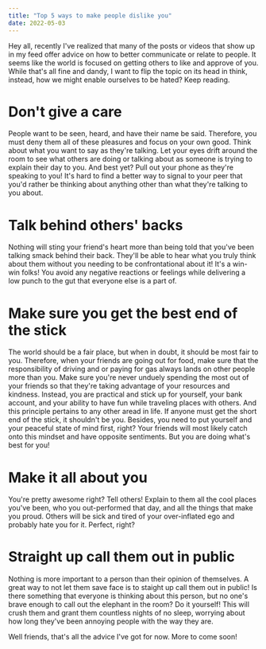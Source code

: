 ```yaml
---
title: "Top 5 ways to make people dislike you"
date: 2022-05-03
---
```


Hey all, recently I've realized that many of the posts or videos that show up in my feed offer advice on how to better communicate or relate to people. It seems like the world is focused on getting others to like and approve of you. While that's all fine and dandy, I want to flip the topic on its head in think, instead, how we might enable ourselves to be hated? Keep reading.

# **Don't give a care**
People want to be seen, heard, and have their name be said. Therefore, you must deny them all of these pleasures and focus on your own good. Think about what you want to say as they're talking. Let your eyes drift around the room to see what others are doing or talking about as someone is trying to explain their day to you. And best yet? Pull out your phone as they're speaking to you! It's hard to find a better way to signal to your peer that you'd rather be thinking about anything other than what they're talking to you about.

# **Talk behind others' backs**
Nothing will sting your friend's heart more than being told that you've been talking smack behind their back. They'll be able to hear what you truly think about them without you needing to be confrontational about it! It's a win-win folks! You avoid any negative reactions or feelings while delivering a low punch to the gut that everyone else is a part of.

# **Make sure you get the best end of the stick**
The world should be a fair place, but when in doubt, it should be most fair to you. Therefore, when your friends are going out for food, make sure that the responsibility of driving and or paying for gas always lands on other people more than you. Make sure you're never unduely spending the most out of your friends so that they're taking advantage of your resources and kindness. Instead, you are practical and stick up for yourself, your bank account, and your ability to have fun while traveling places with others. And this principle pertains to any other aread in life. If anyone must get the short end of the stick, it shouldn't be you. Besides, you need to put yourself and your peaceful state of mind first, right? Your friends will most likely catch onto this mindset and have opposite sentiments. But you are doing what's best for you!

# **Make it all about you**
You're pretty awesome right? Tell others! Explain to them all the cool places you've been, who you out-performed that day, and all the things that make you proud. Others will be sick and tired of your over-inflated ego and probably hate you for it. Perfect, right?

# **Straight up call them out in public**
Nothing is more important to a person than their opinion of themselves. A great way to not let them save face is to staight up call them out in public! Is there something that everyone is thinking about this person, but no one's brave enough to call out the elephant in the room? Do it yourself! This will crush them and grant them countless nights of no sleep, worrying about how long they've been annoying people with the way they are. 


Well friends, that's all the advice I've got for now. More to come soon!

